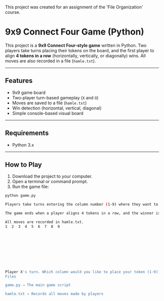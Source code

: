 This project was created for an assignment of the 'File Organization' course.
# 9x9 Connect Four Game (Python)

This project is a **9x9 Connect Four-style game** written in Python. Two players take turns placing their tokens on the board, and the first player to align **4 tokens in a row** (horizontally, vertically, or diagonally) wins. All moves are also recorded in a file (`hamle.txt`).

---

## Features

- 9x9 game board
- Two-player turn-based gameplay (`X` and `O`)
- Moves are saved to a file (`hamle.txt`)
- Win detection (horizontal, vertical, diagonal)
- Simple console-based visual board

---

## Requirements

- Python 3.x

---

## How to Play

1. Download the project to your computer.
2. Open a terminal or command prompt.
3. Run the game file:

```bash
python game.py

Players take turns entering the column number (1-9) where they want to place their token.

The game ends when a player aligns 4 tokens in a row, and the winner is displayed.

All moves are recorded in hamle.txt.
1  2  3  4  5  6  7  8  9
                 
                 
                 
                 
                 
                 
                 
                 
                 
Player X's turn. Which column would you like to place your token (1-9)? 5
Files

game.py → The main game script

hamle.txt → Records all moves made by players
